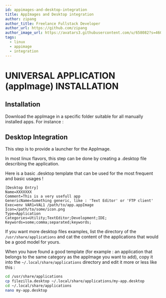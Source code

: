 ```yaml
---
id: appimages-and-desktop-integration
title: AppImages and Desktop integration
author: zipang
author_title: Freelance Fullstack Developer
author_url: https://github.com/zipang
author_image_url: https://avatars3.githubusercontent.com/u/658082?s=460&v=4
tags:
  - linux
  - appimage
  - integration
---
```


# UNIVERSAL APPLICATION (appImage) INSTALLATION

## Installation

Download the appImage in a specific folder suitable for all manually installed apps.
For instance :

## Desktop Integration

This step is to provide a launcher for the AppImage.

In most linux flavors, this step can be done by creating a .desktop file describing the application.

Here is a basic .desktop template that can be used for the most frequent and basic usages !

```desktop
[Desktop Entry]
Name=XXXXXXX
Comment=This is a very usefull app
GenericName=Something generic, like : 'Text Editor' or 'FTP client'
Exec=env VAR1=VAL1 /path/to/app.appImage
Icon=/path/to/some/icon.png
Type=Application
Categories=Utility;TextEditor;Development;IDE;
Keywords=some;comma;separated;keywords;
```

If you want more desktop files examples, list the directory of the `/usr/share/applications` and cat the content of the applications that would be a good model for yours.

When you have found a good template (for example : an application that belongs to the same category as the appImage you want to add), copy it into the `~/.local/share/applications` directory and edit it more or less like this :

```bash
cd /usr/share/applications
cp filezilla.desktop ~/.local/share/applications/my-app.desktop
cd ~/.local/share/applications
nano my-app.desktop
```
